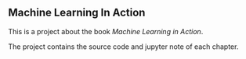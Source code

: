 ## Machine Learning In Action

This is a project about the book *Machine Learning in Action*. 

The project contains the source code and jupyter note of each chapter.

